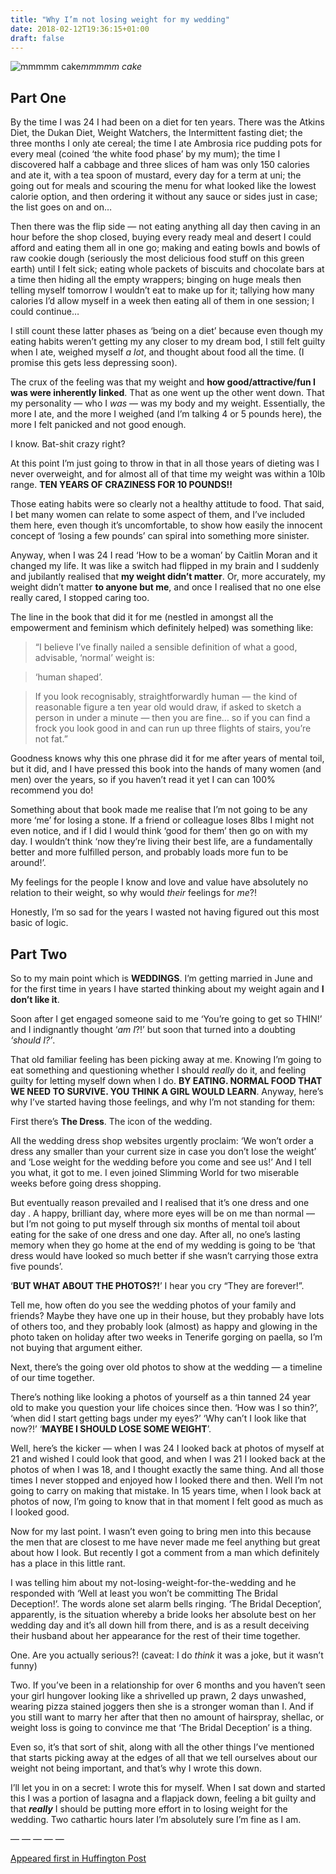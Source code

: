 ```yaml
---
title: "Why I’m not losing weight for my wedding"
date: 2018-02-12T19:36:15+01:00
draft: false
---
```

![mmmmm cake](https://cdn-images-1.medium.com/max/2000/1*xKLdRtb-WRWcqiCK3eIpOw.jpeg)*mmmmm cake*

## Part One

By the time I was 24 I had been on a diet for ten years. There was the Atkins Diet, the Dukan Diet, Weight Watchers, the Intermittent fasting diet; the three months I only ate cereal; the time I ate Ambrosia rice pudding pots for every meal (coined ‘the white food phase’ by my mum); the time I discovered half a cabbage and three slices of ham was only 150 calories and ate it, with a tea spoon of mustard, every day for a term at uni; the going out for meals and scouring the menu for what looked like the lowest calorie option, and then ordering it without any sauce or sides just in case; the list goes on and on…

Then there was the flip side — not eating anything all day then caving in an hour before the shop closed, buying every ready meal and desert I could afford and eating them all in one go; making and eating bowls and bowls of raw cookie dough (seriously the most delicious food stuff on this green earth) until I felt sick; eating whole packets of biscuits and chocolate bars at a time then hiding all the empty wrappers; binging on huge meals then telling myself tomorrow I wouldn’t eat to make up for it; tallying how many calories I’d allow myself in a week then eating all of them in one session; I could continue…

I still count these latter phases as ‘being on a diet’ because even though my eating habits weren’t getting my any closer to my dream bod, I still felt guilty when I ate, weighed myself *a lot*, and thought about food all the time. (I promise this gets less depressing soon).

The crux of the feeling was that my weight and **how good/attractive/fun I was were inherently linked**. That as one went up the other went down. That my personality — who I _was_ — was my body and my weight. Essentially, the more I ate, and the more I weighed (and I’m talking 4 or 5 pounds here), the more I felt panicked and not good enough.

I know. Bat-shit crazy right?

At this point I’m just going to throw in that in all those years of dieting was I never overweight, and for almost all of that time my weight was within a 10lb range. **TEN YEARS OF CRAZINESS FOR 10 POUNDS!!**

Those eating habits were so clearly not a healthy attitude to food. That said, I bet many women can relate to some aspect of them, and I’ve included them here, even though it’s uncomfortable, to show how easily the innocent concept of ‘losing a few pounds’ can spiral into something more sinister.

Anyway, when I was 24 I read ‘How to be a woman’ by Caitlin Moran and it changed my life. It was like a switch had flipped in my brain and I suddenly and jubilantly realised that **my weight didn’t matter**. Or, more accurately, my weight didn’t matter **to anyone but me**, and once I realised that no one else really cared, I stopped caring too.

The line in the book that did it for me (nestled in amongst all the empowerment and feminism which definitely helped) was something like:

>   “I believe I’ve finally nailed a sensible definition of what a good, advisable, ‘normal’ weight is:

>   ‘human shaped’.

>    If you look recognisably, straightforwardly human — the kind of reasonable figure a ten year old would draw, if asked to sketch a person in under a minute — then you are fine… so if you can find a frock you look good in and can run up three flights of stairs, you’re not fat.”

Goodness knows why this one phrase did it for me after years of mental toil, but it did, and I have pressed this book into the hands of many women (and men) over the years, so if you haven’t read it yet I can can 100% recommend you do!

Something about that book made me realise that I’m not going to be any more ‘me’ for losing a stone. If a friend or colleague loses 8lbs I might not even notice, and if I did I would think ‘good for them’ then go on with my day. I wouldn’t think ‘now they’re living their best life, are a fundamentally better and more fulfilled person, and probably loads more fun to be around!’.

My feelings for the people I know and love and value have absolutely no relation to their weight, so why would *their* feelings for *me*?!

Honestly, I’m so sad for the years I wasted not having figured out this most basic of logic.

## Part Two

So to my main point which is **WEDDINGS**. I’m getting married in June and for the first time in years I have started thinking about my weight again and **I don’t like it**.

Soon after I get engaged someone said to me ‘You’re going to get so THIN!’ and I indignantly thought ‘*am I*?!’ but soon that turned into a doubting _‘should I?’_.

That old familiar feeling has been picking away at me. Knowing I’m going to eat something and questioning whether I should *really* do it, and feeling guilty for letting myself down when I do. **BY EATING. NORMAL FOOD THAT WE NEED TO SURVIVE. YOU THINK A GIRL WOULD LEARN**. Anyway, here’s why I’ve started having those feelings, and why I’m not standing for them:

First there’s **The Dress**. The icon of the wedding.

All the wedding dress shop websites urgently proclaim: ‘We won’t order a dress any smaller than your current size in case you don’t lose the weight’ and ‘Lose weight for the wedding before you come and see us!’ And I tell you what, it got to me. I even joined Slimming World for two miserable weeks before going dress shopping.

But eventually reason prevailed and I realised that it’s one dress and one day . A happy, brilliant day, where more eyes will be on me than normal — but I’m not going to put myself through six months of mental toil about eating for the sake of one dress and one day. After all, no one’s lasting memory when they go home at the end of my wedding is going to be ‘that dress would have looked so much better if she wasn’t carrying those extra five pounds’.

‘**BUT WHAT ABOUT THE PHOTOS?!**’ I hear you cry “They are forever!”.

Tell me, how often do you see the wedding photos of your family and friends? Maybe they have one up in their house, but they probably have lots of others too, and they probably look (almost) as happy and glowing in the photo taken on holiday after two weeks in Tenerife gorging on paella, so I’m not buying that argument either.

Next, there’s the going over old photos to show at the wedding — a timeline of our time together.

There’s nothing like looking a photos of yourself as a thin tanned 24 year old to make you question your life choices since then. ‘How was I so thin?’, ‘when did I start getting bags under my eyes?’ ‘Why can’t I look like that now?!’ ‘**MAYBE I SHOULD LOSE SOME WEIGHT**’.

Well, here’s the kicker — when I was 24 I looked back at photos of myself at 21 and wished I could look that good, and when I was 21 I looked back at the photos of when I was 18, and I thought exactly the same thing. And all those times I never stopped and enjoyed how I looked there and then. Well I’m not going to carry on making that mistake. In 15 years time, when I look back at photos of now, I’m going to know that in that moment I felt good as much as I looked good.

Now for my last point. I wasn’t even going to bring men into this because the men that are closest to me have never made me feel anything but great about how I look. But recently I got a comment from a man which definitely has a place in this little rant.

I was telling him about my not-losing-weight-for-the-wedding and he responded with ‘Well at least you won’t be committing The Bridal Deception!’. The words alone set alarm bells ringing. ‘The Bridal Deception’, apparently, is the situation whereby a bride looks her absolute best on her wedding day and it’s all down hill from there, and is as a result deceiving their husband about her appearance for the rest of their time together.

One. Are you actually serious?! (caveat: I do _think_ it was a joke, but it wasn’t funny)

Two. If you’ve been in a relationship for over 6 months and you haven’t seen your girl hungover looking like a shrivelled up prawn, 2 days unwashed, wearing pizza stained joggers then she is a stronger woman than I. And if you still want to marry her after that then no amount of hairspray, shellac, or weight loss is going to convince me that ‘The Bridal Deception’ is a thing.

Even so, it’s that sort of shit, along with all the other things I’ve mentioned that starts picking away at the edges of all that we tell ourselves about our weight not being important, and that’s why I wrote this down.

I’ll let you in on a secret: I wrote this for myself. When I sat down and started this I was a portion of lasagna and a flapjack down, feeling a bit guilty and that ***really*** I should be putting more effort in to losing weight for the wedding. Two cathartic hours later I’m absolutely sure I’m fine as I am.

— — — — —

[Appeared first in Huffington Post](http://www.huffingtonpost.co.uk/entry/why-im-not-losing-weight-for-my-wedding-even-though_uk_5a85a85ae4b00e7aba2d297a)
